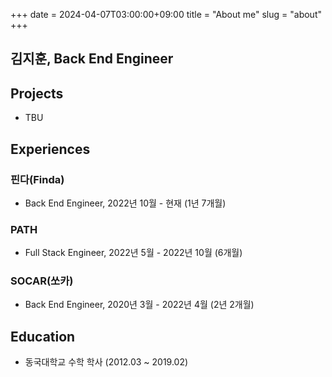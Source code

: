 +++ 
date = 2024-04-07T03:00:00+09:00
title = "About me"
slug = "about"
+++

## 김지훈, Back End Engineer

## Projects

- TBU

## Experiences

### 핀다(Finda)

- Back End Engineer, 2022년 10월 - 현재 (1년 7개월)

### PATH

- Full Stack Engineer, 2022년 5월 - 2022년 10월 (6개월)

### SOCAR(쏘카)

- Back End Engineer, 2020년 3월 - 2022년 4월 (2년 2개월)

## Education

- 동국대학교 수학 학사 (2012.03 ~ 2019.02)
